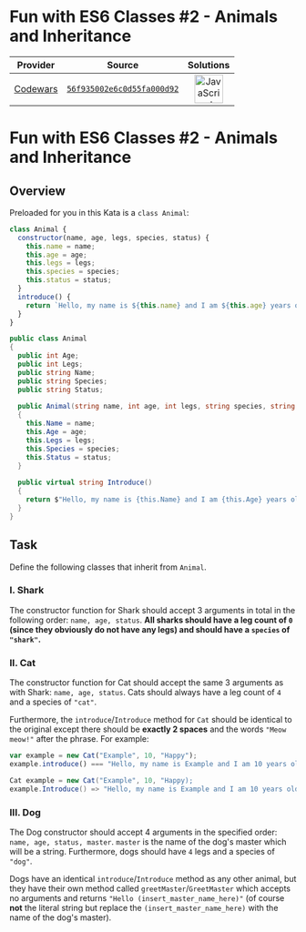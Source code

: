 [_metadata_:generated]: - "true"

# Fun with ES6 Classes #2 - Animals and Inheritance

<!-- INFO TABLE BEGIN -->

| Provider                                        | Source                                                                               | Solutions                                                                                                                                                    |
| :---------------------------------------------: | :----------------------------------------------------------------------------------: | :----------------------------------------------------------------------------------------------------------------------------------------------------------: |
| [Codewars](../../../docs/providers/Codewars.md) | [`56f935002e6c0d55fa000d92`](https://www.codewars.com/kata/56f935002e6c0d55fa000d92) | [<img src="https://res.cloudinary.com/rascaltwo/image/upload/v1631924076/javascript_ehszr7.svg" alt="JavaScript" title="JavaScript" width="50" />](solve.js) |

<!-- INFO TABLE END -->

# Fun with ES6 Classes #2 - Animals and Inheritance

## Overview

Preloaded for you in this Kata is a ```class Animal```:

```javascript
class Animal {
  constructor(name, age, legs, species, status) {
    this.name = name;
    this.age = age;
    this.legs = legs;
    this.species = species;
    this.status = status;
  }
  introduce() {
    return `Hello, my name is ${this.name} and I am ${this.age} years old.`;
  }
}
```
```csharp
public class Animal
{
  public int Age;
  public int Legs;
  public string Name;
  public string Species;
  public string Status;
  
  public Animal(string name, int age, int legs, string species, string status)
  {
    this.Name = name;
    this.Age = age;
    this.Legs = legs;
    this.Species = species;
    this.Status = status;
  }
  
  public virtual string Introduce()
  {
    return $"Hello, my name is {this.Name} and I am {this.Age} years old.";
  }
}
```

## Task

Define the following classes that inherit from ```Animal```.

### I. Shark

The constructor function for Shark should accept 3 arguments in total in the following order: `name, age, status`.  **All sharks should have a leg count of **`0`** (since they obviously do not have any legs) and should have a **`species`** of **`"shark"`**.**

### II. Cat

The constructor function for Cat should accept the same 3 arguments as with Shark: `name, age, status`.  Cats should always have a leg count of `4` and a species of `"cat"`.

Furthermore, the `introduce`/`Introduce` method for `Cat` should be identical to the original except there should be **exactly 2 spaces** and the words `"Meow meow!"` after the phrase.  For example:

```javascript
var example = new Cat("Example", 10, "Happy");
example.introduce() === "Hello, my name is Example and I am 10 years old.  Meow meow!"; // Notice the TWO spaces - very important
```
```csharp
Cat example = new Cat("Example", 10, "Happy);
example.Introduce() => "Hello, my name is Example and I am 10 years old.  Meow meow!"; // Notice the TWO spaces - very important
```

### III. Dog

The Dog constructor should accept 4 arguments in the specified order: `name, age, status, master`.  `master` is the name of the dog's master which will be a string.  Furthermore, dogs should have `4` legs and a species of `"dog"`.

Dogs have an identical `introduce`/`Introduce` method as any other animal, but they have their own method called `greetMaster`/`GreetMaster` which accepts no arguments and returns `"Hello (insert_master_name_here)"` (of course **not** the literal string but replace the `(insert_master_name_here)` with the name of the dog's master).
